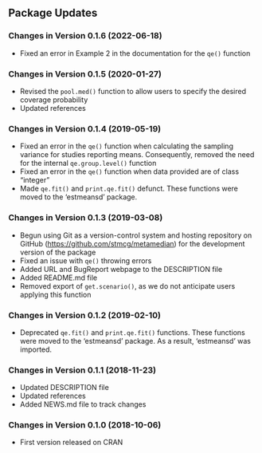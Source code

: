 ## Package Updates

### Changes in Version 0.1.6 (2022-06-18)

-   Fixed an error in Example 2 in the documentation for the `qe()`
    function

### Changes in Version 0.1.5 (2020-01-27)

-   Revised the `pool.med()` function to allow users to specify the
    desired coverage probability
-   Updated references

### Changes in Version 0.1.4 (2019-05-19)

-   Fixed an error in the `qe()` function when calculating the sampling
    variance for studies reporting means. Consequently, removed the need
    for the internal `qe.group.level()` function
-   Fixed an error in the `qe()` function when data provided are of
    class “integer”
-   Made `qe.fit()` and `print.qe.fit()` defunct. These functions were
    moved to the ‘estmeansd’ package.

### Changes in Version 0.1.3 (2019-03-08)

-   Begun using Git as a version-control system and hosting repository
    on GitHub (<https://github.com/stmcg/metamedian>) for the
    development version of the package
-   Fixed an issue with `qe()` throwing errors
-   Added URL and BugReport webpage to the DESCRIPTION file
-   Added README.md file
-   Removed export of `get.scenario()`, as we do not anticipate users
    applying this function

### Changes in Version 0.1.2 (2019-02-10)

-   Deprecated `qe.fit()` and `print.qe.fit()` functions. These
    functions were moved to the ‘estmeansd’ package. As a result,
    ‘estmeansd’ was imported.

### Changes in Version 0.1.1 (2018-11-23)

-   Updated DESCRIPTION file
-   Updated references
-   Added NEWS.md file to track changes

### Changes in Version 0.1.0 (2018-10-06)

-   First version released on CRAN
